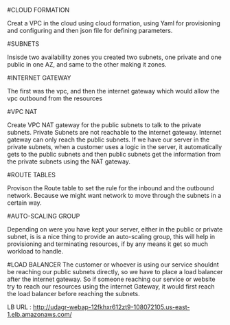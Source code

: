 #CLOUD FORMATION

Creat a VPC in the cloud using cloud formation, using Yaml for provisioning and configuring and then json file for defining parameters.

#SUBNETS

Insisde two availability zones you created two subnets, one private and one public in one AZ, and same to the other making it zones.

#INTERNET GATEWAY

The first was the vpc, and then the internet gateway which would allow the vpc outbound from the resources

#VPC NAT

Create VPC NAT gateway for the public subnets to talk to the private subnets. Private Subnets are not reachable to the internet gateway. Internet gateway can only reach the public subnets. If we have our server in the private subnets, when a customer uses a logic in the server, it automatically gets to the public subnets and then public subnets get the information from the private subnets using the NAT gateway. 

#ROUTE TABLES

Provison the Route table to set the rule for the inbound and the outbound network. Because we might want network to move through the subnets in a certain way.

#AUTO-SCALING GROUP

Depending on were you have kept your server, either in the public or private subnet, is is a nice thing to provide an auto-scaling group, this will help in provisioning and terminating resources, if by any means it get so much workload to handle.

#LOAD BALANCER
The customer or whoever is using our service shouldnt be reaching our public subnets directly, so we have to place a load balancer after the internet gateway. So if someone reaching our service or website try to reach our resources using the internet Gateway, it would first reach the load balancer before reaching the subnets.

LB URL : http://udagr-webap-12fkhxr612zt9-108072105.us-east-1.elb.amazonaws.com/
